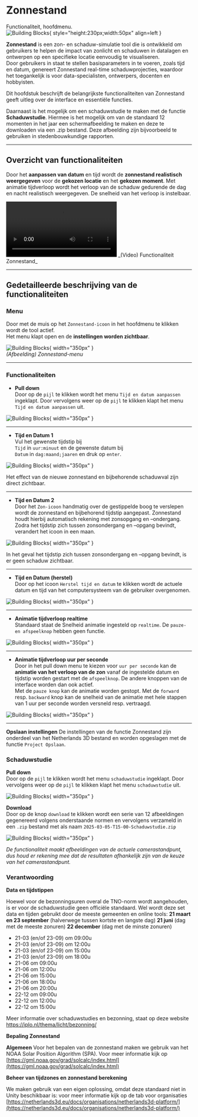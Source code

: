 # Zonnestand

Functionaliteit, hoofdmenu.  
![Building Blocks](../handleiding/imgs/zonnestand.menu.main.png){ style="height:230px;width:50px"  align=left }

**Zonnestand** is een zon- en schaduw-simulatie tool die is ontwikkeld om gebruikers te helpen de impact van zonlicht en schaduwen in datalagen en ontwerpen op een specifieke locatie eenvoudig te visualiseren.  
Door gebruikers in staat te stellen basisparameters in te voeren, zoals tijd en datum, genereert Zonnestand real-time schaduwprojecties, waardoor het toegankelijk is voor data-specialisten, ontwerpers, docenten en hobbyisten. 

Dit hoofdstuk beschrijft de belangrijkste functionaliteiten van Zonnestand geeft uitleg over de interface en essentiële functies.

Daarnaast is het mogelijk om een schaduwstudie te maken met de functie **Schaduwstudie**. Hiermee is het mogelijk om van de standaard 12 momenten in het jaar een schermafbeelding te maken en deze te downloaden via een .zip bestand. Deze afbeelding zijn bijvoorbeeld te gebruiken in stedenbouwkundige rapporten.

---

## Overzicht van functionaliteiten

Door het **aanpassen van datum** en tijd wordt de **zonnestand realistisch weergegeven** voor de **gekozen locatie** en het **gekozen moment**. Met animatie tijdverloop wordt het verloop van de schaduw gedurende de dag en nacht realistisch weergegeven. De snelheid van het verloop is instelbaar. 

<video controls>
<source src="../video/zonnestand.viewer.mp4" type="video/mp4">
</video>
_(Video) Functionaliteit Zonnestand_

---

## Gedetailleerde beschrijving van de functionaliteiten

### **Menu**
Door met de muis op het `Zonnestand-icoon` in het hoofdmenu te klikken wordt de tool actief.  
Het menu klapt open en de **instellingen worden zichtbaar**.

![Building Blocks](../handleiding/imgs/zonnestand.menu.png){ width="350px" }  
_(Afbeelding) Zonnestand-menu_

---

### **Functionaliteiten**

* **Pull down**   
  Door op de `pijl` te klikken wordt het menu `Tijd en datum aanpassen` ingeklapt. Door vervolgens weer op de `pijl` te klikken klapt het menu `Tijd en datum aanpassen` uit.

![Building Blocks](../handleiding/imgs/zonnestand.menu.in.png){ width="350px" }

---

* **Tijd en Datum 1**   
  Vul het gewenste tijdstip bij  
  `Tijd`	in `uur:minuut` en de gewenste datum bij  
  `Datum` in `dag:maand;jaaren` en druk op `enter`.

![Building Blocks](../handleiding/imgs/zonnestand.invoer.png){ width="350px" }

Het effect van de nieuwe zonnestand en bijbehorende schaduwval zijn direct zichtbaar.

---

* **Tijd en Datum 2**    
  Door het `Zon-icoon` handmatig over de gestippelde boog te verslepen wordt de zonnestand en bijbehorend tijdstip aangepast. Zonnestand houdt hierbij automatisch rekening met zonsopgang en –ondergang. Zodra het tijdstip zich tussen zonsondergang en –opgang bevindt, verandert het icoon in een maan. 

![Building Blocks](../handleiding/imgs/zonnestand.gif){ width="350px" }

In het geval het tijdstip zich tussen zonsondergang en –opgang bevindt, is er geen schaduw zichtbaar.

---

* **Tijd en Datum (herstel)**  
  Door op het icoon `Herstel tijd en datum` te klikken wordt de actuele datum en tijd van het computersysteem van de gebruiker overgenomen.

![Building Blocks](../handleiding/imgs/zonnestand.herstel.png){ width="350px" }

---

* **Animatie tijdverloop realtime**   
  Standaard staat de Snelheid animatie ingesteld op `realtime`. De `pauze- en afspeelknop` hebben geen functie.

![Building Blocks](../handleiding/imgs/zonnestand.realtime.png){ width="350px" }

---

* **Animatie tijdverloop uur per seconde**   
  Door in het pull down menu te kiezen voor `uur per seconde` kan de **animatie van het verloop van de zon** vanaf de ingestelde datum en tijdstip worden gestart met de `afspeelknop`. De andere knoppen van de interface worden dan ook actief.  
  Met de `pauze knop` kan de animatie worden gestopt. Met de `forward` resp. `backward` knop kan de snelheid van de animatie met hele stappen van 1 uur per seconde worden versneld resp. vertraagd.

![Building Blocks](../handleiding/imgs/zonnestand.animatie.png){ width="350px" }

---

**Opslaan instellingen** De instellingen van de functie Zonnestand zijn onderdeel van het Netherlands 3D bestand en worden opgeslagen met de functie `Project Opslaan`.



### **Schaduwstudie**

**Pull down**   
Door op de `pijl` te klikken wordt het menu `schaduwstudie` ingeklapt. Door vervolgens weer op de `pijl` te klikken klapt het menu `schaduwstudie` uit.

![Building Blocks](../handleiding/imgs/schaduwstudie_menu_ingeklapt.png){ width="350px" }



**Download**   
Door op de knop `download` te klikken wordt een serie van 12 afbeeldingen gegenereerd volgens onderstaande normen en vervolgens verzameld in een `.zip` bestand met als naam `2025-03-05-T15-00-Schaduwstudie.zip` 

![Building Blocks](../handleiding/imgs/schaduwstudie_menu.png){ width="350px" }

*De functionaliteit maakt afbeeldingen van de actuele camerastandpunt, dus houd er rekening mee dat de resultaten afhankelijk zijn van de keuze van het camerastandpunt.*



### **Verantwoording**
**Data en tijdstippen**

Hoewel voor de bezonningsuren overal de TNO-norm wordt aangehouden, is er voor de schaduwstudie geen officiële standaard. Wel wordt deze set data en tijden gebruikt door de meeste gemeenten en online tools:
**21 maart en 23 september** (halverwege tussen kortste en langste dag)
**21 juni** (dag met de meeste zonuren)
**22 december** (dag met de minste zonuren)

- 21-03 (en/of 23-09) om 09:00u
- 21-03 (en/of 23-09) om 12:00u
- 21-03 (en/of 23-09) om 15:00u
- 21-03 (en/of 23-09) om 18:00u
- 21-06 om 09:00u
- 21-06 om 12:00u
- 21-06 om 15:00u
- 21-06 om 18:00u
- 21-06 om 20:00u
- 22-12 om 09:00u
- 22-12 om 12:00u
- 22-12 om 15:00u

Meer informatie over schaduwstudies en bezonning, staat op deze website https://iplo.nl/thema/licht/bezonning/

**Bepaling Zonnestand**

**Algemeen** Voor het bepalen van de zonnestand maken we gebruik van het NOAA Solar Position Algorithm (SPA). Voor meer informatie kijk op [https://gml.noaa.gov/grad/solcalc/index.html](https://gml.noaa.gov/grad/solcalc/index.html)

**Beheer van tijdzones en zonnestand berekening**

We maken gebruik van een eigen oplossing, omdat deze standaard niet in Unity beschikbaar is: voor meer informatie kijk op de tab voor organisaties [https://netherlands3d.eu/docs/organisations/netherlands3d-platform/](https://netherlands3d.eu/docs/organisations/netherlands3d-platform/)
